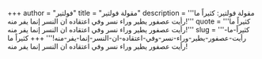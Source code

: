 +++
author = "فولتير"
title = "مقولة فولتير"
description = '''مقولة فولتير: كثيراً ما رأيت عصفور يطير وراء نسر وفي اعتقاده ان النسر إنما يفر منه!'''
quote = '''كثيراً ما رأيت عصفور يطير وراء نسر وفي اعتقاده ان النسر إنما يفر منه!'''
slug = '''كثيراً-ما-رأيت-عصفور-يطير-وراء-نسر-وفي-اعتقاده-ان-النسر-إنما-يفر-منه!'''
+++
كثيراً ما رأيت عصفور يطير وراء نسر وفي اعتقاده ان النسر إنما يفر منه!
